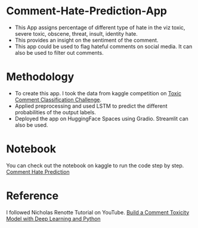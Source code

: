 # Comment-Hate-Prediction-App
* This App assigns percentage of different type of hate in the viz toxic, severe toxic, obscene, threat, insult, identity hate. 
* This provides an insight on the sentiment of the comment.
* This app could be used to flag hateful comments on social media. It can also be used to filter out comments.

# Methodology
* To create this app. I took the data from kaggle competition on [Toxic Comment Classification Challenge](https://www.kaggle.com/competitions/jigsaw-toxic-comment-classification-challenge).
* Applied preprocessing and used LSTM to predict the different probabilities of the output labels.
* Deployed the app on HuggingFace Spaces using Gradio. Streamlit can also be used.

# Notebook
You can check out the notebook on kaggle to run the code step by step. [Comment Hate Prediction](https://www.kaggle.com/code/apurvayadav29/comment-hate-prediction#Neural-Network)

# Reference   
I followed Nicholas Renotte Tutorial on YouTube. [Build a Comment Toxicity Model with Deep Learning and Python](https://youtu.be/ZUqB-luawZg)
